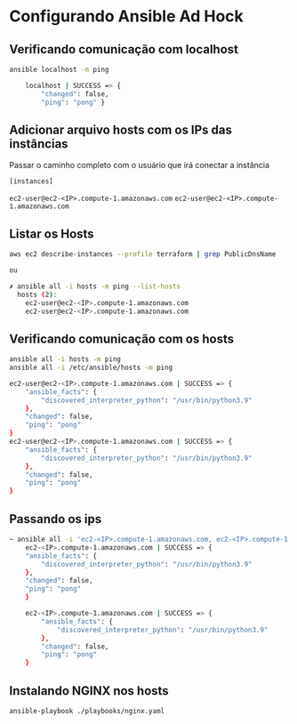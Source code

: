 # Configurando Ansible Ad Hock

## Verificando comunicação com localhost

```bash
ansible localhost -m ping

    localhost | SUCCESS => {
        "changed": false,
        "ping": "pong" }
```

## Adicionar arquivo hosts com os IPs das instâncias

Passar o caminho completo com o usuário que irá conectar a instância

`[instances]`

`ec2-user@ec2-<IP>.compute-1.amazonaws.com`
`ec2-user@ec2-<IP>.compute-1.amazonaws.com`

## Listar os Hosts

```bash
aws ec2 describe-instances --profile terraform | grep PublicDnsName

ou 

✗ ansible all -i hosts -m ping --list-hosts
  hosts (2):
    ec2-user@ec2-<IP>.compute-1.amazonaws.com
    ec2-user@ec2-<IP>.compute-1.amazonaws.com
```

## Verificando comunicação com os hosts

```bash
ansible all -i hosts -m ping
ansible all -i /etc/ansible/hosts -m ping

ec2-user@ec2-<IP>.compute-1.amazonaws.com | SUCCESS => {
    "ansible_facts": {
        "discovered_interpreter_python": "/usr/bin/python3.9"
    },
    "changed": false,
    "ping": "pong"
}
ec2-user@ec2-<IP>.compute-1.amazonaws.com | SUCCESS => {
    "ansible_facts": {
        "discovered_interpreter_python": "/usr/bin/python3.9"
    },
    "changed": false,
    "ping": "pong"
}
```

## Passando os ips

```bash
~ ansible all -i 'ec2-<IP>.compute-1.amazonaws.com, ec2-<IP>.compute-1.amazonaws.com,' -m ping --private-key=~/.ssh/id_rsa -u ec2-user
    ec2-<IP>.compute-1.amazonaws.com | SUCCESS => {
    "ansible_facts": {
        "discovered_interpreter_python": "/usr/bin/python3.9"
    },
    "changed": false,
    "ping": "pong"
    }

    ec2-<IP>.compute-1.amazonaws.com | SUCCESS => {
        "ansible_facts": {
            "discovered_interpreter_python": "/usr/bin/python3.9"
        },
        "changed": false,
        "ping": "pong"
    }
```

## Instalando NGINX nos hosts

```bash
ansible-playbook ./playbooks/nginx.yaml
```


